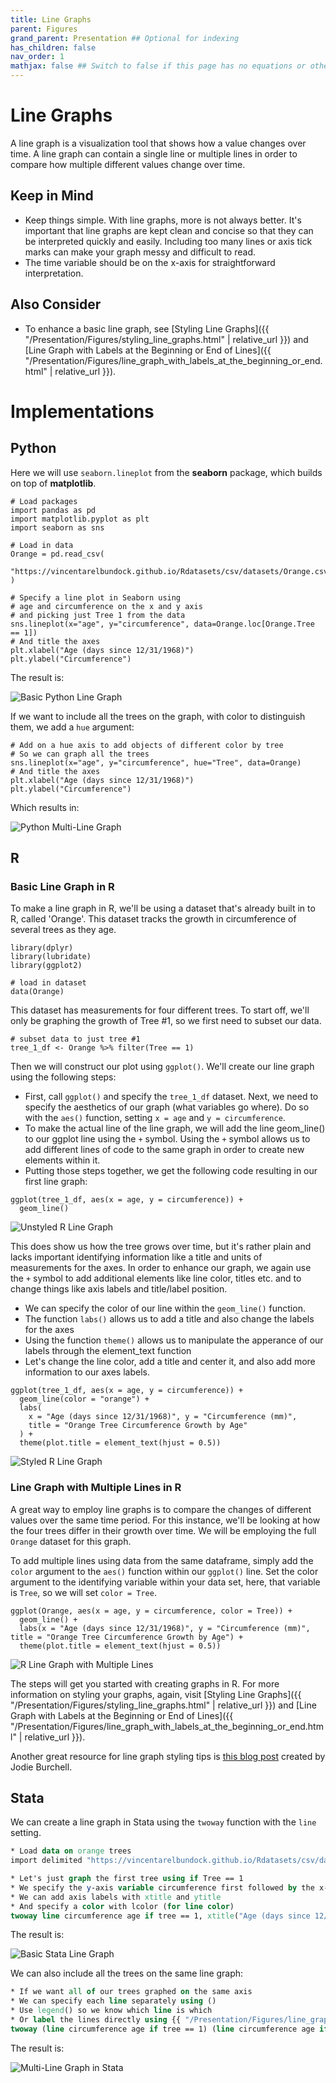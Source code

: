 ```yaml
---
title: Line Graphs
parent: Figures
grand_parent: Presentation ## Optional for indexing
has_children: false
nav_order: 1
mathjax: false ## Switch to false if this page has no equations or other math rendering.
---
```


# Line Graphs

A line graph is a visualization tool that shows how a value changes over time. A line graph can contain a single line or multiple lines in order to compare how multiple different values change over time.

## Keep in Mind

- Keep things simple. With line graphs, more is not always better. It's important that line graphs are kept clean and concise so that they can be interpreted quickly and easily. Including too many lines or axis tick marks can make your graph messy and difficult to read.
- The time variable should be on the x-axis for straightforward interpretation.

## Also Consider

- To enhance a basic line graph, see [Styling Line Graphs]({{ "/Presentation/Figures/styling_line_graphs.html" | relative_url }}) and [Line Graph with Labels at the Beginning or End of Lines]({{ "/Presentation/Figures/line_graph_with_labels_at_the_beginning_or_end.html" | relative_url }}).


# Implementations


## Python

Here we will use `seaborn.lineplot` from the **seaborn** package, which builds on top of **matplotlib**.

```python?example=seaborn
# Load packages
import pandas as pd
import matplotlib.pyplot as plt
import seaborn as sns

# Load in data
Orange = pd.read_csv(
    "https://vincentarelbundock.github.io/Rdatasets/csv/datasets/Orange.csv"
)

# Specify a line plot in Seaborn using
# age and circumference on the x and y axis
# and picking just Tree 1 from the data
sns.lineplot(x="age", y="circumference", data=Orange.loc[Orange.Tree == 1])
# And title the axes
plt.xlabel("Age (days since 12/31/1968)")
plt.ylabel("Circumference")

```

The result is:

![Basic Python Line Graph](Images/Line_Graphs/line_graph_basic_python.png)

If we want to include all the trees on the graph, with color to distinguish them, we add a `hue` argument:

```python?example=seaborn
# Add on a hue axis to add objects of different color by tree
# So we can graph all the trees
sns.lineplot(x="age", y="circumference", hue="Tree", data=Orange)
# And title the axes
plt.xlabel("Age (days since 12/31/1968)")
plt.ylabel("Circumference")

```

Which results in:

![Python Multi-Line Graph](Images/Line_Graphs/line_graph_multi_python.png)

## R

### Basic Line Graph in R

To make a line graph in R, we'll be using a dataset that's already built in to R, called 'Orange'. This dataset tracks the growth in circumference of several trees as they age.

```r?example=basicline
library(dplyr)
library(lubridate)
library(ggplot2)

# load in dataset
data(Orange)
```

This dataset has measurements for four different trees. To start off, we'll only be graphing the growth of Tree #1, so we first need to subset our data.

```r?example=basicline
# subset data to just tree #1
tree_1_df <- Orange %>% filter(Tree == 1)
```

Then we will construct our plot using `ggplot()`. We'll create our line graph using the following steps:

 - First, call `ggplot()` and specify the `tree_1_df` dataset. Next, we need to specify the aesthetics of our graph (what variables go where). Do so with the `aes()` function, setting `x = age` and `y = circumference`.
 - To make the actual line of the line graph, we will add the line geom_line() to our ggplot line using the `+` symbol. Using the `+` symbol allows us to add different lines of code to the same graph in order to create new elements within it.
 - Putting those steps together, we get the following code resulting in our first line graph:

```r?example=basicline
ggplot(tree_1_df, aes(x = age, y = circumference)) +
  geom_line()
```

![Unstyled R Line Graph](Images/Line_Graphs/line_graph_basic_R.png)

This does show us how the tree grows over time, but it's rather plain and lacks important identifying information like a title and units of measurements for the axes. In order to enhance our graph, we again use the `+` symbol to add additional elements like line color, titles etc. and to change things like axis labels and title/label position.

- We can specify the color of our line within the `geom_line()` function.
- The function `labs()` allows us to add a title and also change the labels for the axes
- Using the function `theme()` allows us to manipulate the apperance of our labels through the element_text function
- Let's change the line color, add a title and center it, and also add more information to our axes labels.

```r?example=basicline
ggplot(tree_1_df, aes(x = age, y = circumference)) +
  geom_line(color = "orange") +
  labs(
    x = "Age (days since 12/31/1968)", y = "Circumference (mm)",
    title = "Orange Tree Circumference Growth by Age"
  ) +
  theme(plot.title = element_text(hjust = 0.5))
```
![Styled R Line Graph](Images/Line_Graphs/line_graph_styled_R.png)


### Line Graph with Multiple Lines in R

A great way to employ line graphs is to compare the changes of different values over the same time period. For this instance, we'll be looking at how the four trees differ in their growth over time. We will be employing the full `Orange` dataset for this graph.

To add multiple lines using data from the same dataframe, simply add the `color` argument to the `aes()` function within our `ggplot()` line. Set the color argument to the identifying variable within your data set, here, that variable is `Tree`, so we will set `color = Tree`.

```r?example=basicline
ggplot(Orange, aes(x = age, y = circumference, color = Tree)) +
  geom_line() +
  labs(x = "Age (days since 12/31/1968)", y = "Circumference (mm)", title = "Orange Tree Circumference Growth by Age") +
  theme(plot.title = element_text(hjust = 0.5))
```
![R Line Graph with Multiple Lines](Images/Line_Graphs/line_graph_multi_R.png)

The steps will get you started with creating graphs in R. For more information on styling your graphs, again, visit [Styling Line Graphs]({{ "/Presentation/Figures/styling_line_graphs.html" | relative_url }}) and [Line Graph with Labels at the Beginning or End of Lines]({{ "/Presentation/Figures/line_graph_with_labels_at_the_beginning_or_end.html" | relative_url }}).

Another great resource for line graph styling tips is [this blog post](http://t-redactyl.io/blog/2015/12/creating-plots-in-r-using-ggplot2-part-1-line-plots.html) created by Jodie Burchell.

## Stata

We can create a line graph in Stata using the `twoway` function with the `line` setting.

```stata
* Load data on orange trees
import delimited "https://vincentarelbundock.github.io/Rdatasets/csv/datasets/Orange.csv", clear

* Let's just graph the first tree using if Tree == 1
* We specify the y-axis variable circumference first followed by the x-axis variable age
* We can add axis labels with xtitle and ytitle
* And specify a color with lcolor (for line color)
twoway line circumference age if tree == 1, xtitle("Age (days since 12/31/1968)") ytitle("Circumference") lcolor(red)
```

The result is:

![Basic Stata Line Graph](Images/Line_Graphs/line_graph_basic_stata.png)

We can also include all the trees on the same line graph:

```stata
* If we want all of our trees graphed on the same axis
* We can specify each line separately using ()
* Use legend() so we know which line is which
* Or label the lines directly using {{ "/Presentation/Figures/line_graph_with_labels_at_the_beginning_or_end.html" | relative_url }}
twoway (line circumference age if tree == 1) (line circumference age if tree == 2) (line circumference age if tree == 3) (line circumference age if tree == 4) (line circumference age if tree == 5), xtitle("Age (days since 12/31/1968)") ytitle("Circumference") legend(lab(1 "Tree 1") lab(2 "Tree 2") lab(3 "Tree 3") lab(4 "Tree 4") lab(5 "Tree 5"))
```

The result is:

![Multi-Line Graph in Stata](Images/Line_Graphs/line_graph_multi_stata.png)

